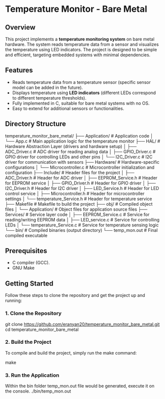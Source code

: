 # Temperature Monitor - Bare Metal

## Overview
This project implements a **temperature monitoring system** on bare metal hardware. The system reads temperature data from a sensor and visualizes the temperature using LED indicators. The project is designed to be simple and efficient, targeting embedded systems with minimal dependencies.

## Features
- Reads temperature data from a temperature sensor (specific sensor model can be added in the future).
- Displays temperature using **LED indicators** (different LEDs correspond to different temperature thresholds).
- Fully implemented in C, suitable for bare metal systems with no OS.
- Easy to extend for additional sensors or functionalities.

## Directory Structure
temperature_monitor_bare_metal/ ├── Application/ # Application code │ └── App.c # Main application logic for the temperature monitor ├── HAL/ # Hardware Abstraction Layer (drivers and hardware setup) │ ├── ADC_Driver.c # ADC driver for reading analog data │ ├── GPIO_Driver.c # GPIO driver for controlling LEDs and other pins │ └── I2C_Driver.c # I2C driver for communication with sensors ├── Hardware/ # Hardware-specific configurations │ └── Microcontroller.c # Microcontroller initialization and configuration ├── Include/ # Header files for the project │ ├── ADC_Driver.h # Header for ADC driver │ ├── EEPROM_Service.h # Header for EEPROM service │ ├── GPIO_Driver.h # Header for GPIO driver │ ├── I2C_Driver.h # Header for I2C driver │ ├── LED_Service.h # Header for LED control service │ ├── Microcontroller.h # Header for microcontroller settings │ └── temperature_Service.h # Header for temperature service ├── Makefile # Makefile to build the project ├── obj/ # Compiled object files │ └── Application/ # Object files for application source files ├── Services/ # Service layer code │ ├── EEPROM_Service.c # Service for reading/writing EEPROM data │ ├── LED_service.c # Service for controlling LEDs │ └── temperature_Service.c # Service for temperature sensing logic └── bin/ # Compiled binaries (output directory) └── temp_mon.out # Final compiled executable



## Prerequisites
- C compiler (GCC).
- GNU Make

## Getting Started

Follow these steps to clone the repository and get the project up and running:

### 1. Clone the Repository
git clone https://github.com/eranyan20/temperature_monitor_bare_metal.git
cd temperature_monitor_bare_metal

### 2. Build the Project
To compile and build the project, simply run the make command:

make

### 3. Run the Application
Within the bin folder temp_mon.out file would be generated, execute it on the console.
./bin/temp_mon.out
